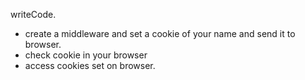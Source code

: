 writeCode.

- create a middleware and set a cookie of your name and send it to browser.
- check cookie in your browser
- access cookies set on browser.
